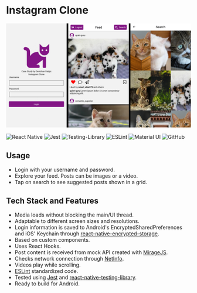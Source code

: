 # Instagram Clone
![Instagram Clone](cover.png)

![React Native](https://img.shields.io/badge/react_native%20-%2320232a.svg?&style=for-the-badge&logo=react&logoColor=%2361DAFB)
![Jest](https://img.shields.io/badge/-jest-%23C21325?style=for-the-badge&logo=jest&logoColor=white)
![Testing-Library](https://img.shields.io/badge/-TestingLibrary-%23E33332?style=for-the-badge&logo=testing-library&logoColor=white)
![ESLint](https://img.shields.io/badge/ESLint-4B3263?style=for-the-badge&logo=eslint&logoColor=white)
![Material UI](https://img.shields.io/badge/material%20ui%20-%230081CB.svg?&style=for-the-badge&logo=material-ui&logoColor=white)
![GitHub](https://img.shields.io/badge/github%20-%23121011.svg?&style=for-the-badge&logo=github&logoColor=white)

## Usage
- Login with your username and password.
- Explore your feed. Posts can be images or a video.
- Tap on search to see suggested posts shown in a grid.

## Tech Stack and Features
- Media loads without blocking the main/UI thread.
- Adaptable to different screen sizes and resolutions.
- Login information is saved to Android's EncryptedSharedPreferences and iOS' Keychain through [react-native-encrypted-storage](https://github.com/emeraldsanto/react-native-encrypted-storage).
- Based on custom components.
- Uses React Hooks.
- Post content is received from mock API created with [MirageJS](https://github.com/miragejs/miragejs).
- Checks network connection through [NetInfo](https://github.com/react-native-netinfo/react-native-netinfo).
- Videos play while scrolling.
- [ESLint](https://github.com/eslint/eslint) standardized code.
- Tested using [Jest](https://github.com/facebook/jest) and [react-native-testing-library](https://github.com/callstack/react-native-testing-library).
- Ready to build for Android.
